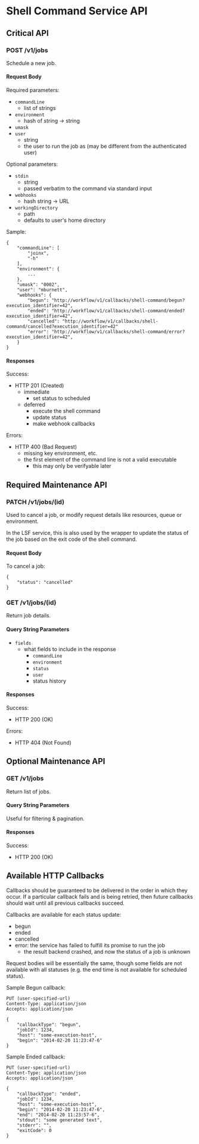 # Shell Command Service API

<!-- Should we support multiple worker queues, so that we could for example
separate jobs needing network disk from those that do not?

If we do, we need to provide endpoints for querying what's in each queue and
what queues are available.
-->

## Critical API

### POST /v1/jobs
Schedule a new job.

#### Request Body
Required parameters:

- `commandLine`
    - list of strings
- `environment`
    - hash of string -> string
- `umask`
- `user`
    - string
    - the user to run the job as (may be different from the authenticated user)

Optional parameters:

- `stdin`
    - string
    - passed verbatim to the command via standard input
- `webhooks`
    - hash string -> URL
- `workingDirectory`
    - path
    - defaults to user's home directory

Sample:

    {
        "commandLine": [
            "joinx",
            "-h"
        ],
        "environment": {
            ...
        },
        "umask": "0002",
        "user": "mburnett",
        "webhooks": {
            "begun": "http://workflow/v1/callbacks/shell-command/begun?execution_identifier=42",
            "ended": "http://workflow/v1/callbacks/shell-command/ended?execution_identifier=42",
            "cancelled": "http://workflow/v1/callbacks/shell-command/cancelled?execution_identifier=42"
            "error": "http://workflow/v1/callbacks/shell-command/error?execution_identifier=42",
        }
    }

#### Responses
Success:

- HTTP 201 (Created)
    - immediate
        - set status to scheduled
    - deferred
        - execute the shell command
        - update status
        - make webhook callbacks

Errors:
- HTTP 400 (Bad Request)
    - missing key environment, etc.
    - the first element of the command line is not a valid executable
        - this may only be verifyable later


## Required Maintenance API

### PATCH /v1/jobs/(id)
Used to cancel a job, or modify request details like resources, queue or
environment.

In the LSF service, this is also used by the wrapper to update the status of
the job based on the exit code of the shell command.

#### Request Body
To cancel a job:

    {
        "status": "cancelled"
    }

### GET /v1/jobs/(id)
Return job details.

#### Query String Parameters

- `fields`
    - what fields to include in the response
        - `commandLine`
        - `environment`
        - `status`
        - `user`
        - status history

#### Responses
Success:

- HTTP 200 (OK)

Errors:

- HTTP 404 (Not Found)


## Optional Maintenance API

### GET /v1/jobs
Return list of jobs.

#### Query String Parameters
Useful for filtering & pagination.

#### Responses
Success:

- HTTP 200 (OK)


## Available HTTP Callbacks

Callbacks should be guaranteed to be delivered in the order in which they
occur.  If a particular callback fails and is being retried, then future
callbacks should wait until all previous callbacks succeed.

Callbacks are available for each status update:

- begun
- ended
- cancelled
- error: the service has failed to fulfill its promise to run the job
    - the result backend crashed, and now the status of a job is unknown

Request bodies will be essentially the same, though some fields are not
available with all statuses (e.g. the end time is not available for scheduled
status).

Sample Begun callback:

    PUT (user-specified-url)
    Content-Type: application/json
    Accepts: application/json

    {
        "callbackType": "begun",
        "jobId": 1234,
        "host": "some-execution-host",
        "begin": "2014-02-20 11:23:47-6"
    }

Sample Ended callback:

    PUT (user-specified-url)
    Content-Type: application/json
    Accepts: application/json

    {
        "callbackType": "ended",
        "jobId": 1234,
        "host": "some-execution-host",
        "begin": "2014-02-20 11:23:47-6",
        "end": "2014-02-20 11:23:57-6",
        "stdout": "some generated text",
        "stderr": "",
        "exitCode": 0
    }

